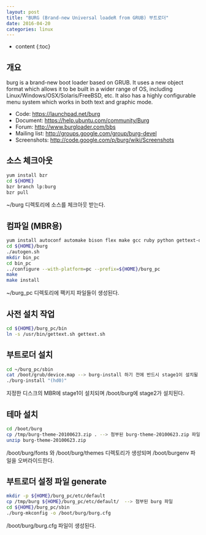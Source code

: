 ```yaml
---
layout: post
title: "BURG (Brand-new Universal loadeR from GRUB) 부트로더"
date: 2016-04-20
categories: linux
---
```


* content
{:toc}

## 개요

burg is a brand-new boot loader based on GRUB.
It uses a new object format which allows it to be built in a wider range of OS, including Linux/Windows/OSX/Solaris/FreeBSD, etc.
It also has a highly configurable menu system which works in both text and graphic mode.

- Code: https://launchpad.net/burg
- Document: https://help.ubuntu.com/community/Burg
- Forum: http://www.burgloader.com/bbs
- Mailing list: http://groups.google.com/group/burg-devel
- Screenshots: http://code.google.com/p/burg/wiki/Screenshots


## 소스 체크아웃

```bash
yum install bzr
cd ${HOME}
bzr branch lp:burg
bzr pull
```

~/burg 디렉토리에 소스를 체크아웃 받는다.


## 컴파일 (MBR용)

```bash
yum install autoconf automake bison flex make gcc ruby python gettext-devel freetype-devel
cd ${HOME}/burg
./autogen.sh
mkdir bin_pc
cd bin_pc
../configure --with-platform=pc --prefix=${HOME}/burg_pc
make
make install
```

~/burg_pc 디렉토리에 팩키지 파일들이 생성된다.


## 사전 설치 작업

```bash
cd ${HOME}/burg_pc/bin
ln -s /usr/bin/gettext.sh gettext.sh
```


## 부트로더 설치

```bash
cd ~/burg_pc/sbin
cat /boot/grub/device.map --> burg-install 하기 전에 반드시 stage1이 설치될 디스크를 확인하라.
./burg-install "(hd0)"
```

지정한 디스크의 MBR에 stage1이 설치되며 /boot/burg에 stage2가 설치된다.


## 테마 설치

```bash
cd /boot/burg
cp /tmp/burg-theme-20100623.zip . --> 첨부된 burg-theme-20100623.zip 파일
unzip burg-theme-20100623.zip
```

/boot/burg/fonts 와 /boot/burg/themes 디렉토리가 생성되며 /boot/burgenv 파일을 오버라이드한다.


## 부트로더 설정 파일 generate

```bash
mkdir -p ${HOME}/burg_pc/etc/default
cp /tmp/burg ${HOME}/burg_pc/etc/default/  --> 첨부된 burg 파일
cd ${HOME}/burg_pc/sbin
./burg-mkconfig -o /boot/burg/burg.cfg
```

/boot/burg/burg.cfg 파일이 생성된다.